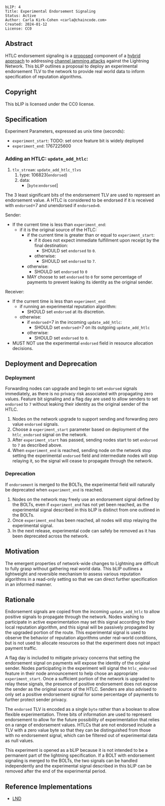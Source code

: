 ```
bLIP: 4
Title: Experimental Endorsement Signaling
Status: Active
Author: Carla Kirk-Cohen <carla@chaincode.com>
Created: 2024-01-12
License: CC0
```

## Abstract

HTLC endorsement signaling is a [proposed](https://github.com/lightning/bolts/pull/1071) 
component of a [hybrid approach](https://research.chaincode.com/2022/11/15/unjamming-lightning) 
to addressing [channel jamming attacks](https://bitcoinops.org/en/topics/channel-jamming-attacks) 
against the Lightning Network. This bLIP outlines a proposal to deploy an 
experimental endorsement TLV to the network to provide real world data to 
inform specification of reputation algorithms.

## Copyright

This bLIP is licensed under the CC0 license.

## Specification

Experiment Parameters, expressed as unix time (seconds):
* `experiment_start`: TODO: set once feature bit is widely deployed
* `experiment_end`: 1767225600

### Adding an HTLC: `update_add_htlc`:

1. `tlv_stream`: `update_add_htlc_tlvs`
    1. type: 106823(`endorsed`)
    2. data:
        * [`byte`:`endorsed`]

The 3 least significant bits of the endorsement TLV are used to represent an
endorsement value. A HTLC is considered to be endorsed if it is received
with `endorsed`=7 and unendorsed if `endorsed=0`.

Sender:
* If the current time is less than `experiment_end`:
  * if it is the original source of the HTLC:
    * if the current time is greater than or equal to `experiment_start`:
      * if it does not expect immediate fulfillment upon receipt by the 
        final destination: 
        * SHOULD set `endorsed` to `0`.
      * otherwise:  
        * SHOULD set `endorsed` to `7`.
    * otherwise:
      * SHOULD set `endorsed` to `0`
    * MAY choose to set `endorsed` to `0` for some percentage of payments to 
      prevent leaking its identity as the original sender.

Receiver:
* If the current time is less than `experiment_end`:
  * if running an experimental reputation algorithm:
    * SHOULD set `endorsed` at its discretion.
  * otherwise: 
    * if `endorsed`=7 in the incoming `update_add_htlc`:
        * SHOULD set `endorsed`=7 on its outgoing `update_add_htlc`
    * otherwise: 
      * SHOULD set `endorsed` to `0`.
* MUST NOT use the experimental `endorsed` field in resource allocation 
  decisions.

## Deployment and Deprecation

### Deployment 

Forwarding nodes can upgrade and begin to set `endorsed` signals immediately, 
as there is no privacy risk associated with propagating zero values. Feature 
bit signaling and a flag day are used to allow senders to set `endorsed` to `7`
without leaking their identity as the original sender of the HTLC.

1. Nodes on the network upgrade to support sending and forwarding zero value 
  `endorsed` signals.
2. Choose a `experiment_start` parameter based on deployment of the 
  `htlc_endorsed` signal on the network.
3. After `experiment_start` has passed, sending nodes start to set `endorsed` 
   to `7` as described above.
4. When `experiment_end` is reached, sending node on the network stop setting 
   the experimental `endorsed` field and intermediate nodes will stop 
   relaying it, so the signal will cease to propagate through the network.

### Deprecation

If `endorsement` is merged to the BOLTs, the experimental field will naturally 
be deprecated when `experiment_end` is reached. 

1. Nodes on the network may freely use an endorsement signal defined by the 
   BOLTs, even if `experiment_end` has not yet been reached, as the experimental 
   signal described in this bLIP is distinct from one outlined in the BOLTs.
2. Once `experiment_end` has been reached, all nodes will stop relaying the 
   experimental signal.
3. In the next release, experimental code can safely be removed as it has been 
   deprecated across the network.

## Motivation

The emergent properties of network-wide changes to Lightning are difficult to 
fully grasp without gathering real world data. This bLIP outlines a lightweight
and reversible mechanism to assess various reputation algorithms in a read-only
setting so that we can direct further specification in an informed manner.

## Rationale

Endorsement signals are copied from the incoming `update_add_htlc` to allow 
positive signals to propagate through the network. Nodes wishing to participate
in active experimentation may set this signal according to their local 
reputation algorithm, and this signal will be passively propagated by the 
upgraded portion of the route. This experimental signal is used to observe 
the behavior of reputation algorithms under real-world conditions, but is not 
used to allocate resources so that the experiment does not impact payment 
traffic.

A flag day is included to mitigate privacy concerns that setting the 
endorsement signal on payments will expose the identity of the original sender.
Nodes participating in the experiment will signal the `htlc_endorsed` feature 
in their node announcement to help chose an appropriate `experiment_start`. 
Once a sufficient portion of the network is upgraded to relay these signals, the 
presence of positive endorsement does not expose the sender as the original 
source of the HTLC. Senders are also advised to only set a positive endorsement
signal for some percentage of payments to further protect sender privacy.

The `endorsed` TLV is encoded as a single `byte` rather than a boolean to allow
flexible experimentation. Three bits of information are used to represent 
endorsement to allow for the future possibility of experimentation that relies 
on a range of endorsement values. HTLCs that are not endorsed include a TLV 
with a zero value byte so that they can be distinguished from those with no 
endorsement signal, which can be filtered out of experimental data as null 
values.

This experiment is opened as a bLIP because it is not intended to be a 
permanent part of the lightning specification. If a BOLT with endorsement 
signaling is merged to the BOLTs, the two signals can be handled independently 
and the experimental signal described in this bLIP can be removed after the 
end of the experimental period.

## Reference Implementations

* [LND](https://github.com/lightningnetwork/lnd/pull/8390)
